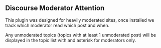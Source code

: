 ## Discourse Moderator Attention

This plugin was designed for heavily moderated sites, once installed we track which moderator read which post and when.

Any unmoderated topics (topics with at least 1 unmoderated post) will be displayed in the topic list with and asterisk for moderators only.


